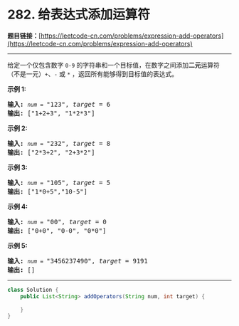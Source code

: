 # 282. 给表达式添加运算符

**题目链接：**[https://leetcode-cn.com/problems/expression-add-operators](https://leetcode-cn.com/problems/expression-add-operators)

---

<div class="content__1Y2H">
 <div class="notranslate">
  <p>给定一个仅包含数字&nbsp;<code>0-9</code>&nbsp;的字符串和一个目标值，在数字之间添加<strong>二元</strong>运算符（不是一元）<code>+</code>、<code>-</code>&nbsp;或&nbsp;<code>*</code>&nbsp;，返回所有能够得到目标值的表达式。</p> 
  <p><strong>示例 1:</strong></p> 
  <pre class="language-text"><strong>输入:</strong> <code><em>num</em> = </code>"123", <em>target</em> = 6
<strong>输出: </strong>["1+2+3", "1*2*3"] 
</pre> 
  <p><strong>示例&nbsp;2:</strong></p> 
  <pre class="language-text"><strong>输入:</strong> <code><em>num</em> = </code>"232", <em>target</em> = 8
<strong>输出: </strong>["2*3+2", "2+3*2"]</pre> 
  <p><strong>示例 3:</strong></p> 
  <pre class="language-text"><strong>输入:</strong> <code><em>num</em> = </code>"105", <em>target</em> = 5
<strong>输出: </strong>["1*0+5","10-5"]</pre> 
  <p><strong>示例&nbsp;4:</strong></p> 
  <pre class="language-text"><strong>输入:</strong> <code><em>num</em> = </code>"00", <em>target</em> = 0
<strong>输出: </strong>["0+0", "0-0", "0*0"]
</pre> 
  <p><strong>示例 5:</strong></p> 
  <pre class="language-text"><strong>输入:</strong> <code><em>num</em> = </code>"3456237490", <em>target</em> = 9191
<strong>输出: </strong>[]
</pre> 
 </div>
</div>

---

```java
class Solution {
    public List<String> addOperators(String num, int target) {
        
    }
}
```